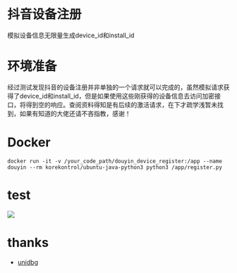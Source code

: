 # 抖音设备注册

模拟设备信息无限量生成device_id和install_id

# 环境准备
经过测试发现抖音的设备注册并非单独的一个请求就可以完成的，虽然模拟请求获得了device_id和install_id，但是如果使用这些刚获得的设备信息去访问加密接口，将得到空的响应。查阅资料得知是有后续的激活请求，在下才疏学浅暂未找到，如果有知道的大佬还请不吝指教，感谢！

# Docker
`docker run -it -v /your_code_path/douyin_device_register:/app --name douyin --rm korekontrol/ubuntu-java-python3 python3 /app/register.py`

# test
![](https://github.com/coder-fly/douyin_device_register/blob/master/screenshots/20200120092306.png)


# thanks
 - [unidbg](https://github.com/zhkl0228/unidbg)

